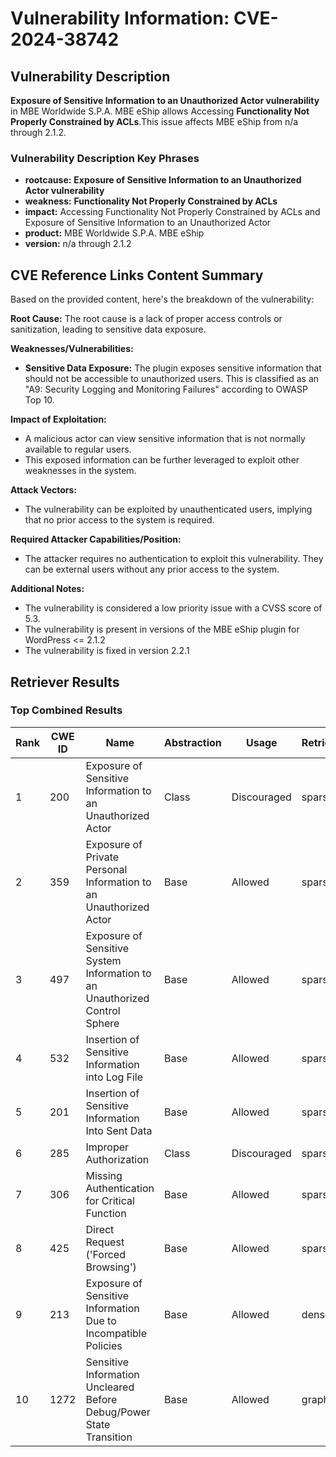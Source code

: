 # Vulnerability Information: CVE-2024-38742

## Vulnerability Description
**Exposure of Sensitive Information to an Unauthorized Actor vulnerability** in MBE Worldwide S.P.A. MBE eShip allows Accessing **Functionality Not Properly Constrained by ACLs**.This issue affects MBE eShip from n/a through 2.1.2.

### Vulnerability Description Key Phrases
- **rootcause:** **Exposure of Sensitive Information to an Unauthorized Actor vulnerability**
- **weakness:** **Functionality Not Properly Constrained by ACLs**
- **impact:** Accessing Functionality Not Properly Constrained by ACLs and Exposure of Sensitive Information to an Unauthorized Actor
- **product:** MBE Worldwide S.P.A. MBE eShip
- **version:** n/a through 2.1.2

## CVE Reference Links Content Summary
Based on the provided content, here's the breakdown of the vulnerability:

**Root Cause:** The root cause is a lack of proper access controls or sanitization, leading to sensitive data exposure.

**Weaknesses/Vulnerabilities:**
- **Sensitive Data Exposure:** The plugin exposes sensitive information that should not be accessible to unauthorized users. This is classified as an "A9: Security Logging and Monitoring Failures" according to OWASP Top 10.

**Impact of Exploitation:**
- A malicious actor can view sensitive information that is not normally available to regular users.
- This exposed information can be further leveraged to exploit other weaknesses in the system.

**Attack Vectors:**
- The vulnerability can be exploited by unauthenticated users, implying that no prior access to the system is required.

**Required Attacker Capabilities/Position:**
- The attacker requires no authentication to exploit this vulnerability. They can be external users without any prior access to the system.

**Additional Notes:**
- The vulnerability is considered a low priority issue with a CVSS score of 5.3.
- The vulnerability is present in versions of the MBE eShip plugin for WordPress <= 2.1.2
- The vulnerability is fixed in version 2.2.1

## Retriever Results

### Top Combined Results

| Rank | CWE ID | Name | Abstraction | Usage  | Retrievers | Individual Scores |
|------|--------|------|-------------|-------|------------|-------------------|
| 1 | 200 | Exposure of Sensitive Information to an Unauthorized Actor | Class | Discouraged | sparse | 0.256 |
| 2 | 359 | Exposure of Private Personal Information to an Unauthorized Actor | Base | Allowed | sparse | 0.237 |
| 3 | 497 | Exposure of Sensitive System Information to an Unauthorized Control Sphere | Base | Allowed | sparse | 0.237 |
| 4 | 532 | Insertion of Sensitive Information into Log File | Base | Allowed | sparse | 0.226 |
| 5 | 201 | Insertion of Sensitive Information Into Sent Data | Base | Allowed | sparse | 0.225 |
| 6 | 285 | Improper Authorization | Class | Discouraged | sparse | 0.220 |
| 7 | 306 | Missing Authentication for Critical Function | Base | Allowed | sparse | 0.216 |
| 8 | 425 | Direct Request ('Forced Browsing') | Base | Allowed | sparse | 0.216 |
| 9 | 213 | Exposure of Sensitive Information Due to Incompatible Policies | Base | Allowed | dense | 0.629 |
| 10 | 1272 | Sensitive Information Uncleared Before Debug/Power State Transition | Base | Allowed | graph | 0.002 |

